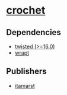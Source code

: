 # [crochet](https://pypi.org/project/crochet)

## Dependencies
- [twisted (>=16.0)](packages/t/twisted.md)
- [wrapt](packages/w/wrapt.md)



## Publishers
- [itamarst](https://pypi.org/user/itamarst)

